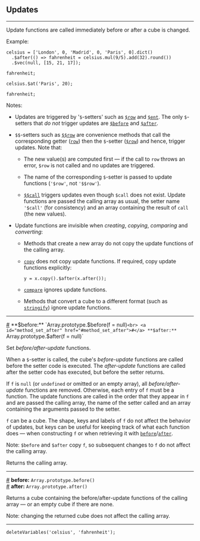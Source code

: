 
## Updates

---

Update functions are called immediately before or after a cube is changed.

Example:

```
celsius = ['London', 0, 'Madrid', 0, 'Paris', 0].dict()
  .$after(() => fahrenheit = celsius.mul(9/5).add(32).round())
  .$vec(null, [15, 21, 17]);
```
```
fahrenheit;
```
```
celsius.$at('Paris', 20);
```
```
fahrenheit;
```

Notes:

* Updates are triggered by '`$`-setters' such as [`$row`](?subcubes#method_set_row) and [`$ent`](?entries#method_set_ent). The only `$`-setters that *do not* trigger updates are [`$before`](#method_set_before) and [`$after`](#method_set_after).

* `$$`-setters such as [`$$row`](?subcubes#method_set_set_row) are convenience methods that call the corresponding getter ([`row`](?subcubes#method_row)) then the `$`-setter ([`$row`](?subcubes#method_set_row)) and hence, trigger updates. Note that:

  * The new value(s) are computed first &mdash; if the call to `row` throws an error, `$row` is not called and no updates are triggered. 
  
  * The name of the corresponding `$`-setter is passed to update functions (`'$row'`, not `'$$row'`).
  
  * [`$$call`](?entrywise#method_set_set_call) triggers updates even though `$call` does not exist. Update functions are passed the calling array as usual, the setter name `'$call'` (for consistency) and an array containing the result of `call` (the new values).

* Update functions are invisible when _creating_, _copying_, _comparing_ and _converting_:

  * Methods that create a new array do not copy the update functions of the calling array.
  
  * [`copy`](?create#method_copy) does not copy update functions. If required, copy update functions explicitly:

    ```` {.no-exec}
    y = x.copy().$after(x.after());
    ````

  * [`compare`](?other#method_compare) ignores update functions.

  * Methods that convert a cube to a different format (such as [`stringify`](?create#method_stringify)) ignore update functions.

---

<a id="method_set_before" href="#method_set_before">#</a> **$before:** `Array.prototype.$before(f = null)`<br>
<a id="method_set_after" href="#method_set_after">#</a> **$after:** `Array.prototype.$after(f = null)`

Set *before/after-update* functions.

When a `$`-setter is called, the cube's *before-update* functions are called before the setter code is executed. The *after-update* functions are called after the setter code has executed, but before the setter returns.

If `f` is `null` (or `undefined` or omitted or an empty array), all *before/after-update* functions are removed. Otherwise, each entry of `f` must be a function. The update functions are called in the order that they appear in `f` and are passed the calling array, the name of the setter called and an array containing the arguments passed to the setter.

`f` can be a cube. The shape, keys and labels of `f` do not affect the behavior of updates, but keys can be useful for keeping track of what each function does &mdash; when constructing `f` or when retrieving it with [`before`](#method_before)/[`after`](#method_after).

Note: `$before` and `$after` copy `f`, so subsequent changes to `f` do not affect the calling array.

Returns the calling array.

---

<a id="method_before" href="#method_before">#</a> **before:** `Array.prototype.before()`<br>
<a id="method_after" href="#method_after">#</a> **after:** `Array.prototype.after()`

Returns a cube containing the before/after-update functions of the calling array &mdash; or an empty cube if there are none.

Note: changing the returned cube does not affect the calling array.

---

```{.no-input .no-output}
deleteVariables('celsius', 'fahrenheit');
```